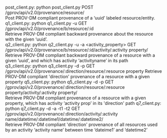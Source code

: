 post_client.py: python post_client.py <filename>
	POST /gprov/api/v2.0/provenance/resource/	
	Post PROV-DM compliant provenance of a ‘uuid’ labeled resource/entity.
q1_client.py: python q1_client.py -u <uuid>
	GET /gprov/api/v2.0/provenance/b/resource/:id	
	Retrieve PROV-DM compliant backward provenance about the resource with the given ‘uuid’.	
q2_client.py: python q2_client.py -u <uuid> -a <activity_property>
	GET /gprov/api/v2.0/provenance/b/resource/:id/activity/:activity property/ 	
	Retrieve PROV-DM compliant backward provenance  of a resource with a given ‘uuid’, and which has activity ‘activityname’ in its path  
q3_client.py: python q3_client.py -d <direction> -p <resource property>
	GET /gprov/api/v2.0/provenance/:direction/resource/:resource property
	Retrieve PROV-DM compliant 'direction' provenance  of a resource with a given property
q5_client.py: python q5_client.py -d <direction> -p <resource property>
	GET /gprov/api/v2.0/provenance/:direction/resource/:resource property/activity/:activity property/	
	Retrieve PROV-DM compliant provenance  of a resource with a given property, which has activity ‘activity prop’ in its 'direction' path
q7_client.py: python q7_client.py -d <direction> -a <activity property> -t1 <time1> -t2 <time2>
	GET /gprov/api/v2.0/provenance/:direction/activity/:activity name/datetime/:datetime1/datetime/:datetime2/	
	Retrieve PROV-DM compliant 'direction' provenance  of all resources used by an activity ‘activity name’ between time ‘dateime1’ and ‘datetime2’

